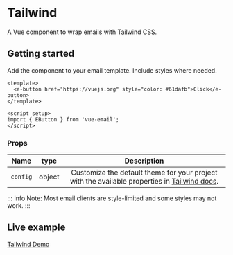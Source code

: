 # Tailwind
A Vue component to wrap emails with Tailwind CSS.

## Getting started
Add the component to your email template. Include styles where needed.


```vue
<template>
  <e-button href="https://vuejs.org" style="color: #61dafb">Click</e-button>
</template>

<script setup>
import { EButton } from 'vue-email';
</script>
```

### Props

| Name     |  type  |                                                            Description                                                             |
| -------- | :----: | :--------------------------------------------------------------------------------------------------------------------------------: |
| `config` | object | Customize the default theme for your project with the available properties in [Tailwind docs](https://tailwindcss.com/docs/theme). |

::: info
Note: Most email clients are style-limited and some styles may not work.
:::

## Live example

[Tailwind Demo](https://demo-vue-email.up.railway.app/preview/vercel-invite-user)